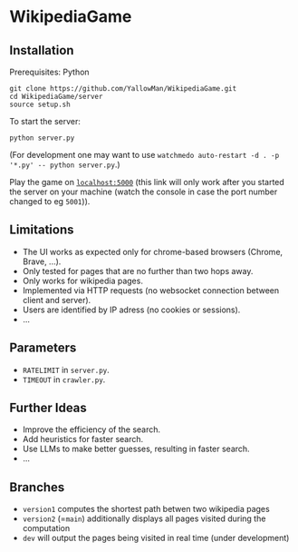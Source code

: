 # WikipediaGame

## Installation
Prerequisites: Python

```
git clone https://github.com/YallowMan/WikipediaGame.git
cd WikipediaGame/server
source setup.sh
```
To start the server:

```
python server.py
```

(For development one may want to use `watchmedo auto-restart -d . -p '*.py' -- python server.py`.)

Play the game on [`localhost:5000`](http://127.0.0.1:5000/) (this link will only work after you started the server on your machine (watch the console in case the port number changed to eg `5001`)).

## Limitations

- The UI works as expected only for chrome-based browsers (Chrome, Brave, ...).
- Only tested for pages that are no further than two hops away. 
- Only works for wikipedia pages.
- Implemented via HTTP requests (no websocket connection between client and server).
- Users are identified by IP adress (no cookies or sessions).
- ...

## Parameters

- `RATELIMIT` in `server.py`.
- `TIMEOUT` in `crawler.py`.

## Further Ideas

- Improve the efficiency of the search.
- Add heuristics for faster search.
- Use LLMs to make better guesses, resulting in faster search.
- ...

## Branches

- `version1` computes the shortest path betwen two wikipedia pages
- `version2` (=`main`) additionally displays all pages visited during the computation
- `dev` will output the pages being visited in real time (under development)




